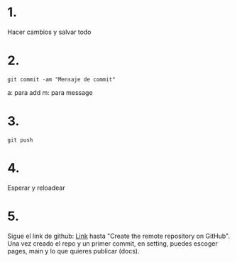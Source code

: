 # 1. 

Hacer cambios y salvar todo

# 2. 

``` 
git commit -am "Mensaje de commit"
``` 

a: para add
m: para message

# 3. 

``` 
git push
``` 

# 4.
Esperar y reloadear


# 5. 

Sigue el link de github: [Link](https://resources.github.com/whitepapers/github-and-rstudio/) hasta "Create the remote repository on GitHub".  Una vez creado el repo y un primer commit, en setting, puedes escoger pages, main y lo que quieres publicar  (docs).



